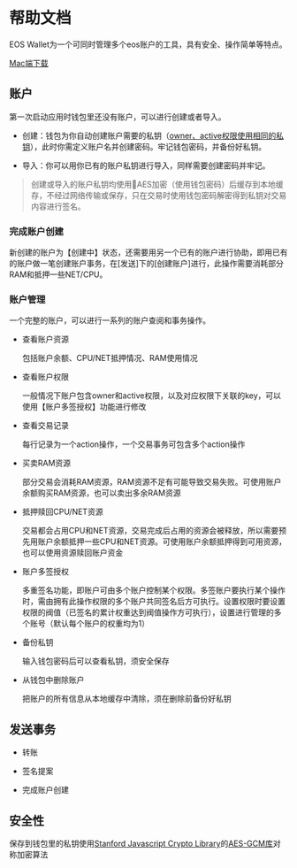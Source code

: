 # 帮助文档

EOS Wallet为一个可同时管理多个eos账户的工具，具有安全、操作简单等特点。

[Mac端下载](https://www.teambition.com/project/5a9f8ee678879274e20f6fce/works/5b83fc9a7739db0018e634cc/work/5b840127c509bc0018d5f359)



## 账户

第一次启动应用时钱包里还没有账户，可以进行创建或者导入。

* 创建：钱包为你自动创建账户需要的私钥（[owner、active权限使用相同的私钥](https://developers.eos.io/eosio*nodeos/docs/accounts*and*permissions)），此时你需定义账户名并创建密码。牢记钱包密码，并备份好私钥。

* 导入：你可以用你已有的账户私钥进行导入，同样需要创建密码并牢记。

> 创建或导入的账户私钥均使用AES加密（使用钱包密码）后缓存到本地缓存，不经过网络传输或保存，只在交易时使用钱包密码解密得到私钥对交易内容进行签名。

### 完成账户创建

新创建的账户为【创建中】状态，还需要用另一个已有的账户进行协助，即用已有的账户做一笔创建账户事务，在[发送]下的[创建账户]进行，此操作需要消耗部分RAM和抵押一些NET/CPU。

### 账户管理

一个完整的账户，可以进行一系列的账户查阅和事务操作。

* 查看账户资源

  包括账户余额、CPU/NET抵押情况、RAM使用情况

* 查看账户权限

  一般情况下账户包含owner和active权限，以及对应权限下关联的key，可以使用【账户多签授权】功能进行修改

* 查看交易记录

  每行记录为一个action操作，一个交易事务可包含多个action操作

* 买卖RAM资源

  部分交易会消耗RAM资源，RAM资源不足有可能导致交易失败。可使用账户余额购买RAM资源，也可以卖出多余RAM资源

* 抵押赎回CPU/NET资源

  交易都会占用CPU和NET资源，交易完成后占用的资源会被释放，所以需要预先用账户余额抵押一些CPU和NET资源。可使用账户余额抵押得到可用资源，也可以使用资源赎回账户资金

* 账户多签授权

  多重签名功能，即账户可由多个账户控制某个权限。多签账户要执行某个操作时，需由拥有此操作权限的多个账户共同签名后方可执行。设置权限时要设置权限的阀值（已签名的累计权重达到阀值操作方可执行），设置进行管理的多个账号（默认每个账户的权重均为1）

* 备份私钥

  输入钱包密码后可以查看私钥，须安全保存

* 从钱包中删除账户

  把账户的所有信息从本地缓存中清除，须在删除前备份好私钥
  

## 发送事务

* 转账

* 签名提案

* 完成账户创建

## 安全性
保存到钱包里的私钥使用[Stanford Javascript Crypto Library](https://github.com/bitwiseshiftleft/sjcl)的[AES-GCM库](https://github.com/nsjames/AES-OOP)对称加密算法